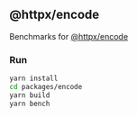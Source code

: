 ## @httpx/encode

Benchmarks for [@httpx/encode](../README.md) 

### Run

```bash
yarn install
cd packages/encode
yarn build
yarn bench
```

